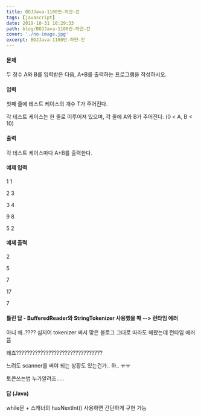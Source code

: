 ```yaml
---
title: BOJJava-1100번-하얀-칸
tags: [javascript]
date: 2019-10-31 16:29:33
path: blog/BOJJava-1100번-하얀-칸
cover: './no-image.jpg'
excerpt: BOJJava-1100번-하얀-칸
---
```


<h4 data-ke-size="size20">문제</h4>

두 정수 A와 B를 입력받은 다음, A+B를 출력하는 프로그램을 작성하시오.

<h4 data-ke-size="size20">입력</h4>

첫째 줄에 테스트 케이스의 개수 T가 주어진다.

각 테스트 케이스는 한 줄로 이루어져 있으며, 각 줄에 A와 B가 주어진다. (0 &lt; A, B &lt; 10)

<h4 data-ke-size="size20">출력</h4>

각 테스트 케이스마다 A+B를 출력한다.

<h4 data-ke-size="size20">예제 입력</h4>

1 1

2 3

3 4

9 8

5 2

<h4 data-ke-size="size20">예제 출력</h4>

2

5

7

17

7

<h4 data-ke-size="size20">틀린 답 - BufferedReader와 StringTokenizer 사용했을 때 --&gt; 런타임 에러</h4>

아니 왜..???? 심지어 tokenizer 써서 맞은 블로그 그대로 따라도 해봤는데 런타임 에러 뜸

왜죠????????????????????????????????

느려도 scanner를 써야 되는 상황도 있는건가.. 하.. ㅠㅠ

토큰쓰는법 누가알려조.....

<script src="https://gist.github.com/choisohyun/2f1b3bc86b962533c4f29863f1099262.js"></script>

<h4 data-ke-size="size20">답 (Java)</h4>

while문 + 스캐너의 hasNextInt() 사용하면 간단하게 구현 가능

<script src="https://gist.github.com/choisohyun/30f9a9c85f33c6c79a2855ddc94d2063.js"></script>

&nbsp;
